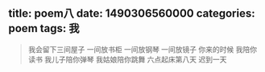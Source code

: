 title: poem八
date: 1490306560000
categories: poem
tags: 我
---
> 我会留下三间屋子
一间放书柜
一间放钢琴
一间放镜子
你来的时候
我陪你读书
我儿子陪你弹琴
我姑娘陪你跳舞
六点起床第八天 迟到一天
